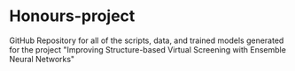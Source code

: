 # Honours-project
GitHub Repository for all of the scripts, data, and trained models generated for the project "Improving Structure-based Virtual Screening with Ensemble Neural Networks"
